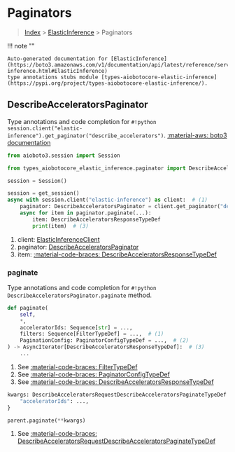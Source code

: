 # Paginators

> [Index](../README.md) > [ElasticInference](./README.md) > Paginators

!!! note ""

    Auto-generated documentation for [ElasticInference](https://boto3.amazonaws.com/v1/documentation/api/latest/reference/services/elastic-inference.html#ElasticInference)
    type annotations stubs module [types-aiobotocore-elastic-inference](https://pypi.org/project/types-aiobotocore-elastic-inference/).

## DescribeAcceleratorsPaginator

Type annotations and code completion for `#!python session.client("elastic-inference").get_paginator("describe_accelerators")`.
[:material-aws: boto3 documentation](https://boto3.amazonaws.com/v1/documentation/api/latest/reference/services/elastic-inference.html#ElasticInference.Paginator.DescribeAccelerators)

```python title="Usage example"
from aioboto3.session import Session

from types_aiobotocore_elastic_inference.paginator import DescribeAcceleratorsPaginator

session = Session()

session = get_session()
async with session.client("elastic-inference") as client:  # (1)
    paginator: DescribeAcceleratorsPaginator = client.get_paginator("describe_accelerators")  # (2)
    async for item in paginator.paginate(...):
        item: DescribeAcceleratorsResponseTypeDef
        print(item)  # (3)
```

1. client: [ElasticInferenceClient](./client.md)
2. paginator: [DescribeAcceleratorsPaginator](./paginators.md#describeacceleratorspaginator)
3. item: [:material-code-braces: DescribeAcceleratorsResponseTypeDef](./type_defs.md#describeacceleratorsresponsetypedef) 


### paginate

Type annotations and code completion for `#!python DescribeAcceleratorsPaginator.paginate` method.

```python title="Method definition"
def paginate(
    self,
    *,
    acceleratorIds: Sequence[str] = ...,
    filters: Sequence[FilterTypeDef] = ...,  # (1)
    PaginationConfig: PaginatorConfigTypeDef = ...,  # (2)
) -> AsyncIterator[DescribeAcceleratorsResponseTypeDef]:  # (3)
    ...
```

1. See [:material-code-braces: FilterTypeDef](./type_defs.md#filtertypedef) 
2. See [:material-code-braces: PaginatorConfigTypeDef](./type_defs.md#paginatorconfigtypedef) 
3. See [:material-code-braces: DescribeAcceleratorsResponseTypeDef](./type_defs.md#describeacceleratorsresponsetypedef) 


```python title="Usage example with kwargs"
kwargs: DescribeAcceleratorsRequestDescribeAcceleratorsPaginateTypeDef = {  # (1)
    "acceleratorIds": ...,
}

parent.paginate(**kwargs)
```

1. See [:material-code-braces: DescribeAcceleratorsRequestDescribeAcceleratorsPaginateTypeDef](./type_defs.md#describeacceleratorsrequestdescribeacceleratorspaginatetypedef) 
